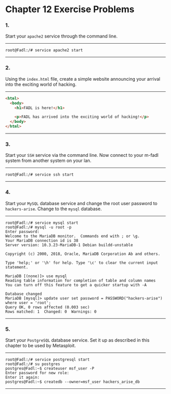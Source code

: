 # Chapter 12 Exercise Problems

### 1.

Start your `apache2` service through the command line.

---

```shell
root@Fadl:/# service apache2 start
```

---

### 2.

Using the `index.html` file, create a simple website announcing your arrival into the exciting world of hacking.

---

```html
<html>
  <body>
    <h1>FADL is here!</h1>

    <p>FADL has arrived into the exciting world of hacking!</p>
  </body>
</html>
```

---

### 3.

Start your `SSH` service via the command line. Now connect to your m-fadl system from another system on your lan.

---

```shell
root@Fadl:/# service ssh start
```

---

### 4.

Start your `MySQL` database service and change the root user password to `hackers-arise`. Change to the `mysql` database.

---

```shell
root@Fadl:/# service mysql start
root@Fadl:/# mysql -u root -p
Enter password:
Welcome to the MariaDB monitor.  Commands end with ; or \g.
Your MariaDB connection id is 38
Server version: 10.3.23-MariaDB-1 Debian buildd-unstable

Copyright (c) 2000, 2018, Oracle, MariaDB Corporation Ab and others.

Type 'help;' or '\h' for help. Type '\c' to clear the current input statement.

MariaDB [(none)]> use mysql
Reading table information for completion of table and column names
You can turn off this feature to get a quicker startup with -A

Database changed
MariaDB [mysql]> update user set password = PASSWORD("hackers-arise") where user = 'root';
Query OK, 0 rows affected (0.003 sec)
Rows matched: 1  Changed: 0  Warnings: 0
```

---

### 5.

Start your `PostgreSQL` database service. Set it up as described in this chapter to be used by Metasploit.

---

```shell
root@Fadl:/# service postgresql start
root@Fadl:/# su postgres
postgres@Fadl:~$ createuser msf_user -P
Enter password for new role:
Enter it again:
postgres@Fadl:~$ createdb --owner=msf_user hackers_arise_db
```

---
